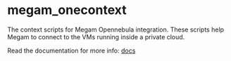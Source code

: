 megam_onecontext
================

The context scripts for Megam Opennebula integration. These scripts help Megam to connect to the VMs running inside a private cloud.

Read the documentation for more info: [docs](http://gomegam.com/docs/) 
